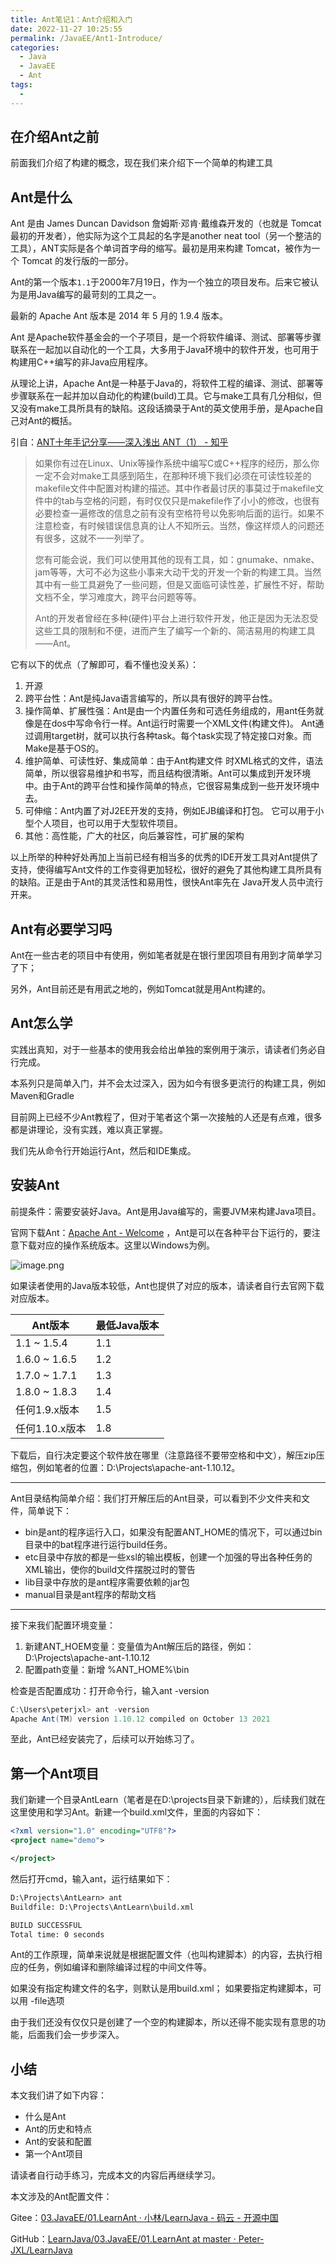 ```yaml
---
title: Ant笔记1：Ant介绍和入门
date: 2022-11-27 10:25:55
permalink: /JavaEE/Ant1-Introduce/
categories:
  - Java
  - JavaEE
  - Ant
tags:
  - 
---
```

## 在介绍Ant之前

前面我们介绍了构建的概念，现在我们来介绍下一个简单的构建工具

## Ant是什么

Ant 是由 James Duncan Davidson 詹姆斯·邓肯·戴维森开发的（也就是 Tomcat 最初的开发者），他实际为这个工具起的名字是another neat tool（另一个整洁的工具），ANT实际是各个单词首字母的缩写。最初是用来构建 Tomcat，被作为一个 Tomcat 的发行版的一部分。

Ant的第一个版本`1.1`于2000年7月19日，作为一个独立的项目发布。后来它被认为是用Java编写的最苛刻的工具之一。

最新的 Apache Ant 版本是 2014 年 5 月的 1.9.4 版本。

Ant 是Apache软件基金会的一个子项目，是一个将软件编译、测试、部署等步骤联系在一起加以自动化的一个工具，大多用于Java环境中的软件开发，也可用于构建用C++编写的非Java应用程序。

从理论上讲，Apache Ant是一种基于Java的，将软件工程的编译、测试、部署等步骤联系在一起并加以自动化的构建(build)工具。它与make工具有几分相似，但又没有make工具所具有的缺陷。这段话摘录于Ant的英文使用手册，是Apache自己对Ant的概括。

引自：[ANT十年手记分享——深入浅出 ANT（1） - 知乎](https://zhuanlan.zhihu.com/p/23771386)

> 如果你有过在Linux、Unix等操作系统中编写C或C++程序的经历，那么你一定不会对make工具感到陌生，在那种环境下我们必须在可读性较差的makefile文件中配置对构建的描述。其中作者最讨厌的事莫过于makefile文件中的tab与空格的问题，有时仅仅只是makefile作了小小的修改，也很有必要检查一遍修改的信息之前有没有空格符号以免影响后面的运行。如果不注意检查，有时候错误信息真的让人不知所云。当然，像这样烦人的问题还有很多，这就不一一列举了。
>
> 您有可能会说，我们可以使用其他的现有工具，如：gnumake、nmake、jam等等，大可不必为这些小事来大动干戈的开发一个新的构建工具。当然其中有一些工具避免了一些问题，但是又面临可读性差，扩展性不好，帮助文档不全，学习难度大，跨平台问题等等。
>
> Ant的开发者曾经在多种(硬件)平台上进行软件开发，他正是因为无法忍受这些工具的限制和不便，进而产生了编写一个新的、简洁易用的构建工具——Ant。
>

它有以下的优点（了解即可，看不懂也没关系）：

1. 开源
2. 跨平台性：Ant是纯Java语言编写的，所以具有很好的跨平台性。
3. 操作简单、扩展性强：Ant是由一个内置任务和可选任务组成的，用ant任务就像是在dos中写命令行一样。Ant运行时需要一个XML文件(构建文件)。 Ant通过调用target树，就可以执行各种task。每个task实现了特定接口对象。而Make是基于OS的。
4. 维护简单、可读性好、集成简单：由于Ant构建文件 时XML格式的文件，语法简单，所以很容易维护和书写，而且结构很清晰。Ant可以集成到开发环境中。由于Ant的跨平台性和操作简单的特点，它很容易集成到一些开发环境中去。
5. 可伸缩：Ant内置了对J2EE开发的支持，例如EJB编译和打包。 它可以用于小型个人项目，也可以用于大型软件项目。
6. 其他：高性能，广大的社区，向后兼容性，可扩展的架构

以上所举的种种好处再加上当前已经有相当多的优秀的IDE开发工具对Ant提供了支持，使得编写Ant文件的工作变得更加轻松，很好的避免了其他构建工具所具有的缺陷。正是由于Ant的其灵活性和易用性，很快Ant率先在 Java开发人员中流行开来。

## Ant有必要学习吗

Ant在一些古老的项目中有使用，例如笔者就是在银行里因项目有用到才简单学习了下；

另外，Ant目前还是有用武之地的，例如Tomcat就是用Ant构建的。

## Ant怎么学

实践出真知，对于一些基本的使用我会给出单独的案例用于演示，请读者们务必自行完成。

本系列只是简单入门，并不会太过深入，因为如今有很多更流行的构建工具，例如Maven和Gradle

目前网上已经不少Ant教程了，但对于笔者这个第一次接触的人还是有点难，很多都是讲理论，没有实践，难以真正掌握。

我们先从命令行开始运行Ant，然后和IDE集成。

## 安装Ant

前提条件：需要安装好Java。Ant是用Java编写的，需要JVM来构建Java项目。

官网下载Ant：[Apache Ant - Welcome](https://ant.apache.org/) ，Ant是可以在各种平台下运行的，要注意下载对应的操作系统版本。这里以Windows为例。

![image.png](assets/image-20221123101855-nxalj0y.png)

如果读者使用的Java版本较低，Ant也提供了对应的版本，请读者自行去官网下载对应版本。

| Ant版本        | 最低Java版本 |
| -------------- | ------------ |
| 1.1 ~ 1.5.4    | 1.1          |
| 1.6.0 ~ 1.6.5  | 1.2          |
| 1.7.0 ~ 1.7.1  | 1.3          |
| 1.8.0 ~ 1.8.3  | 1.4          |
| 任何1.9.x版本  | 1.5          |
| 任何1.10.x版本 | 1.8          |

下载后，自行决定要这个软件放在哪里（注意路径不要带空格和中文），解压zip压缩包，例如笔者的位置：D:\Projects\apache-ant-1.10.12。

---

Ant目录结构简单介绍：我们打开解压后的Ant目录，可以看到不少文件夹和文件，简单说下：

* bin是ant的程序运行入口，如果没有配置ANT_HOME的情况下，可以通过bin目录中的bat程序进行运行build任务。
* etc目录中存放的都是一些xsl的输出模板，创建一个加强的导出各种任务的XML输出，使你的build文件摆脱过时的警告
* lib目录中存放的是ant程序需要依赖的jar包
* manual目录是ant程序的帮助文档

---

接下来我们配置环境变量：

1. 新建ANT_HOEM变量：变量值为Ant解压后的路径，例如：  D:\Projects\apache-ant-1.10.12
2. 配置path变量：新增  %ANT_HOME%\bin

检查是否配置成功：打开命令行，输入ant -version

```java
C:\Users\peterjxl> ant -version
Apache Ant(TM) version 1.10.12 compiled on October 13 2021
```

至此，Ant已经安装完了，后续可以开始练习了。

## 第一个Ant项目

我们新建一个目录AntLearn（笔者是在D:\projects目录下新建的），后续我们就在这里使用和学习Ant。新建一个build.xml文件，里面的内容如下：

```xml
<?xml version="1.0" encoding="UTF8"?>
<project name="demo">

</project>
```

然后打开cmd，输入ant，运行结果如下：

```xml
D:\Projects\AntLearn> ant
Buildfile: D:\Projects\AntLearn\build.xml

BUILD SUCCESSFUL
Total time: 0 seconds
```

Ant的工作原理，简单来说就是根据配置文件（也叫构建脚本）的内容，去执行相应的任务，例如编译和删除编译过程的中间文件等。

如果没有指定构建文件的名字，则默认是用build.xml； 如果要指定构建脚本，可以用 -file选项

由于我们还没有仅仅只是创建了一个空的构建脚本，所以还得不能实现有意思的功能，后面我们会一步步深入。

## 小结

本文我们讲了如下内容：

* 什么是Ant
* Ant的历史和特点
* Ant的安装和配置
* 第一个Ant项目

请读者自行动手练习，完成本文的内容后再继续学习。

本文涉及的Ant配置文件：

Gitee：[03.JavaEE/01.LearnAnt · 小林/LearnJava - 码云 - 开源中国](https://gitee.com/peterjxl/LearnJava/tree/master/03.JavaEE/01.LearnAnt)

GitHub：[LearnJava/03.JavaEE/01.LearnAnt at master · Peter-JXL/LearnJava](https://github.com/Peter-JXL/LearnJava/tree/master/03.JavaEE/01.LearnAnt)